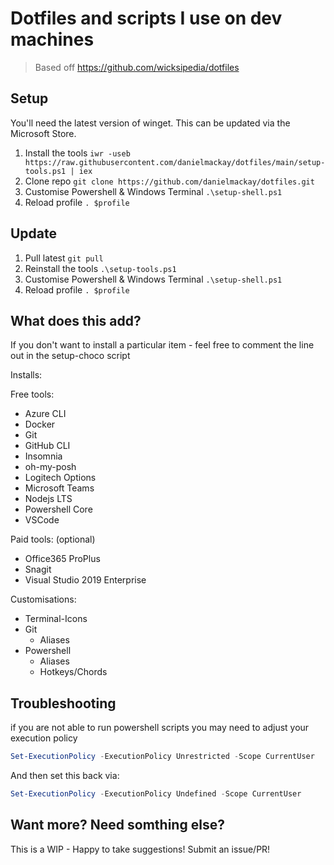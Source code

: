 # Dotfiles and scripts I use on dev machines

> Based off https://github.com/wicksipedia/dotfiles

## Setup

You'll need the latest version of winget.  This can be updated via the Microsoft Store.

1. Install the tools
   `iwr -useb https://raw.githubusercontent.com/danielmackay/dotfiles/main/setup-tools.ps1 | iex`
2. Clone repo
   `git clone https://github.com/danielmackay/dotfiles.git`
3. Customise Powershell & Windows Terminal
   `.\setup-shell.ps1`
4. Reload profile
   `. $profile`

## Update

1. Pull latest
   `git pull`
2. Reinstall the tools
   `.\setup-tools.ps1`
3. Customise Powershell & Windows Terminal
   `.\setup-shell.ps1`
4. Reload profile
   `. $profile`

## What does this add?

If you don't want to install a particular item - feel free to comment the line out in the setup-choco script

Installs:

Free tools:

- Azure CLI
- Docker
- Git
- GitHub CLI
- Insomnia
- oh-my-posh
- Logitech Options
- Microsoft Teams
- Nodejs LTS
- Powershell Core
- VSCode

Paid tools: (optional)

- Office365 ProPlus
- Snagit
- Visual Studio 2019 Enterprise

Customisations:

- Terminal-Icons
- Git
  - Aliases
- Powershell
  - Aliases
  - Hotkeys/Chords

## Troubleshooting

if you are not able to run powershell scripts you may need to adjust your execution policy

```ps1
Set-ExecutionPolicy -ExecutionPolicy Unrestricted -Scope CurrentUser
```

And then set this back via:

```ps1
Set-ExecutionPolicy -ExecutionPolicy Undefined -Scope CurrentUser
```

## Want more? Need somthing else?

This is a WIP - Happy to take suggestions! Submit an issue/PR!
